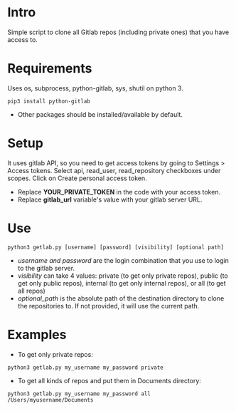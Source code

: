 # Intro
Simple script to clone all Gitlab repos (including private ones) that you have access to. 

# Requirements
Uses os, subprocess, python-gitlab, sys, shutil on python 3.
```
pip3 install python-gitlab
```

* Other packages should be installed/available by default.

# Setup
It uses gitlab API, so you need to get access tokens by going to Settings > Access tokens. Select api, read_user, read_repository checkboxes under scopes. Click on Create personal access token. 

* Replace **YOUR_PRIVATE_TOKEN** in the code with your access token.
* Replace **gitlab_url** variable's value with your gitlab server URL.

# Use
```
python3 getlab.py [username] [password] [visibility] [optional path]
```
* *username and password* are the login combination that you use to login to the gitlab server. 
* *visibility* can take 4 values: private (to get only private repos), public (to get only public repos), internal (to get only internal repos), or all (to get all repos)
* *optional_path* is the absolute path of the destination directory to clone the repositories to. If not provided, it will use the current path.

# Examples

* To get only private repos:
```
python3 getlab.py my_username my_password private
```

* To get all kinds of repos and put them in Documents directory:
```
python3 getlab.py my_username my_password all /Users/myusername/Documents
```
